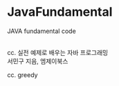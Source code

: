 # JavaFundamental
JAVA fundamental code <br><br>


cc. 실전 예제로 배우는 자바 프로그래밍<br>
서민구 지음, 엠제이북스

cc. greedy
